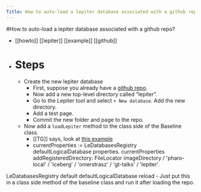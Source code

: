 ---Title: How to auto-load a lepiter database associated with a github repo?---#How to auto-load a lepiter database associated with a github repo?- [[howto]] [[lepiter]] [[example]] [[github]]- # Steps    - Create the new lepiter database        - First, suppose you already have a [github repo](https://github.com/onierstrasz/gt-talks).        - Now add a new top-level directory called “lepiter”.        - Go to the Lepiter tool and select `+ New database`. Add the new directory.        - Add a test page.        - Commit the new folder and page to the repo.    - Now add a `loadLepiter` method to the class side of the Baseline class.        - [[TG]] says, look at [this example](https://github.com/feenkcom/gt4edx/blob/4d57e4c9993de6e2e22a5d27dd7809f012f67ee1/src/BaselineOfGToolkit4Edx/BaselineOfGToolkit4Edx.class.st#L8)        - currentProperties := LeDatabasesRegistry defaultLogicalDatabase	                     properties.currentProperties addRegisteredDirectory:	FileLocator imageDirectory / 'pharo-local' / 'iceberg'	/ 'onierstrasz' / 'gt-talks' / 'lepiter'.LeDatabasesRegistry default defaultLogicalDatabase reload        - Just put this in a class side method of the baseline class and run it after loading the repo.